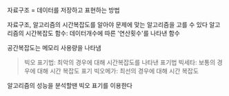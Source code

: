 자료구조 = 데이터를 저장하고 표현하는 방법

자료구조, 알고리즘의 시간복잡도를 알아야 문제에 맞는 알고리즘을 고를 수 있다
알고리즘의 시간복잡도 함수: 데이터개수에 따른 '연산횟수'를 나타낸 함수

공간복잡도는 메모리 사용량을 나타냄

>빅오 표기법: 최악의 경우에 대해 시간복잡도를 나타낸 표기법
빅세타: 보통의 경우에 대해 시간 복잡도 표기
빅오메가: 최선의 경우에 대해 시간 복잡도

알고리즘의 성능을 분석할땐 빅오 표기를 이용한다



